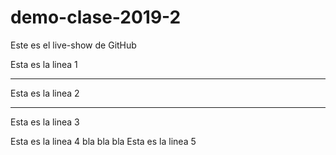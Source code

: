 # demo-clase-2019-2
Este es el live-show de GitHub

Esta es la linea 1
- - - - - - - - - - -
Esta es la linea 2
- - - - - - - - - - 
Esta es la linea 3

Esta es la linea 4
bla bla bla 
Esta es la linea 5

